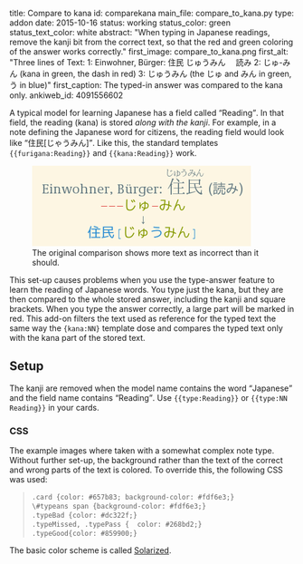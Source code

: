 title: Compare to kana
id: comparekana
main_file: compare_to_kana.py
type: addon
date: 2015-10-16
status: working
status_color: green
status_text_color: white
abstract: "When typing in Japanese readings, remove the kanji bit from
the correct text, so that the red and green coloring of the answer
works correctly."
first_image: compare_to_kana.png
first_alt: "Three lines of Text: 1: Einwohner, Bürger: 住民 じゅうみん
　読み 2: じゅ-みん (kana in green, the dash in red) 3: じゅうみん (the
じゅ and みん in green, う in blue)"
first_caption: The typed-in answer was compared to the kana only.
ankiweb_id: 4091556602

A typical model for learning Japanese has a field called <q>Reading</q>. In
that field, the reading (kana) is stored *along with the kanji*. For
example, in a note defining the Japanese word for citizens, the
reading field would look like <q lang="ja">住民[じゃうみん]</q>. Like this, the
standard templates `{{furigana:Reading}}` and `{{kana:Reading}}` work.

<span class="clear" />
<figure>
<img src="images/compare_full_reading.png" alt="Same flash card as
above, but line 3 now reads 住民[じゃうみん], with everything but the
じゅ and みん in blue. Line 2 also shows more red hyphens.">
<figcaption>
The original comparison shows more text as incorrect than it should.
</figcaption></figure>

This set-up causes problems when you use the type-answer feature to
learn the reading of Japanese words. You type just the kana, but they
are then compared to the whole stored answer, including the kanji and
square brackets. When you type the answer correctly, a large part will
be marked in red. This add-on filters the text used as reference for
the typed text the same way the `{kana:NN}` template dose and compares
the typed text only with the kana part of the stored text.

## Setup

The kanji are removed when the model name contains the word <q>Japanese</q>
and the field name contains <q>Reading</q>. Use `{{type:Reading}}` or
`{{type:NN Reading}}` in your cards.

### CSS

The example images where taken with a somewhat complex note
type. Without further set-up, the background rather than the text of
the correct and wrong parts of the text is colored. To override this,
the following CSS was used:
<blockquote class=lsting><pre><code><span>.card {color: #657b83; background-color: #fdf6e3;}
\#typeans span {background-color: #fdf6e3;}
.typeBad {color: #dc322f;}
.typeMissed, .typePass {  color: #268bd2;}
.typeGood{color: #859900;} </code></pre></blockquote>

The basic color scheme is called
[Solarized](http://ethanschoonover.com/solarized).
